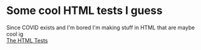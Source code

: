 # Some cool HTML tests I guess
Since COVID exists and I'm bored I'm making stuff in HTML that are maybe cool ig<br>
[The HTML Tests](html-tests.benerom.net/test-list)
